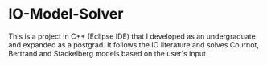 # IO-Model-Solver
This is a project in C++ (Eclipse IDE) that I developed as an undergraduate and expanded as a postgrad. It follows the IO literature and solves Cournot, Bertrand and Stackelberg models based on the user's input.
